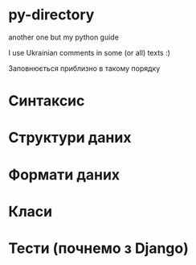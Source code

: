 # py-directory

another one but my python guide

I use Ukrainian comments in some (or all) texts :)

Заповнюється приблизно в такому порядку

# Синтаксис
# Структури даних
# Формати даних
# Класи
# Тести (почнемо з Django)
#####
